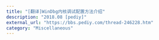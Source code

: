 ```yaml
---
title: "[翻译]WinDbg内核调试配置方法介绍"
description: "2018.08 [pediy]"
external_url: "https://bbs.pediy.com/thread-246228.htm"
category: "Miscellaneous"
---
```

